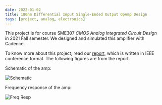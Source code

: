 ```yaml
---
date: 2022-01-02
title: 180nm Differential Input Single-Ended Output OpAmp Design
tags: [project, analog, electronics]
---
```


This project is for course SME307 _CMOS Analog Integrated Circuit Design_ in
2021 Fall semester. We designed and simulated this amplifier with Cadence.

To know more about this project, read our [report](/files/amp.pdf), which is
written in IEEE conference format. The following figures are from the report.

Schematic of the amp:

![Schematic](/images/amp.svg)

Frequency response of the amp:

![Freq Resp](/images/freq-resp.svg)
